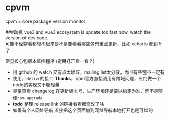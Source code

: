 # cpvm
cpvm = core package version monitor

###动机
vue3 and vue3 ecosystem is update too fast now, watch the version of dev code.  
可能不经常看都想不起来是不是要看看哪些包有重点更新，比如 echarts 都到 5 了


常见核心包版本监控程序 (定期打开看一看？)

- 用 github 的 watch 又有点太琐碎，mailing list太分散，而且有些包不一定有
- 使用`jsdelivr`的接口 **Thanks**，npm官方直接调用有跨域问题，专门做一个node的实现又不够轻量
- 尽量查看 changelog 在更新版本号，生产环境还是要以稳定为准，而不是随便`npm upgrade`
- **todo**  整理 release link 的链接看看都修改了啥
- 如果有个人网址导航 直接把这个页面加到网址导航本地打开也是可以的
